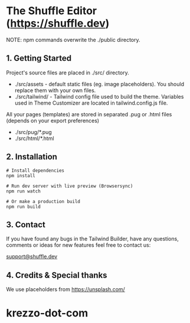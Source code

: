 # The Shuffle Editor (https://shuffle.dev)

NOTE: npm commands overwrite the ./public directory.

## 1. Getting Started

Project's source files are placed in ./src/ directory. 
* ./src/assets - default static files (eg. image placeholders). You should replace them with your own files.
* ./src/tailwind/ - Tailwind config file used to build the theme. Variables used in Theme Customizer are located in tailwind.config.js file.

All your pages (templates) are stored in separated .pug or .html files (depends on your export preferences)
* ./src/pug/*.pug 
* ./src/html/*.html 

## 2. Installation

```
# Install dependencies
npm install 

# Run dev server with live preview (Browsersync)
npm run watch

# Or make a production build 
npm run build
```

## 3. Contact

If you have found any bugs in the Tailwind Builder, have any questions, 
comments or ideas for new features feel free to contact us:

support@shuffle.dev

## 4. Credits & Special thanks

We use placeholders from https://unsplash.com/
# krezzo-dot-com
